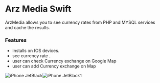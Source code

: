  # Arz Media Swift

ArzMedia allows you to see currency rates from PHP and MYSQL services  and cache the results.


### Features

* Installs on IOS devices.
* see currency rate . 
* user can check Currency exchange on Google Map
* user can add Currency exchange on Map

![iPhone JetBlack](https://user-images.githubusercontent.com/24524023/61608695-e92b0e00-ac68-11e9-8f36-6a8f9f7080cc.png)![iPhone JetBlack1](https://user-images.githubusercontent.com/24524023/61609093-3d82bd80-ac6a-11e9-9ff8-6942358a1dad.png)
